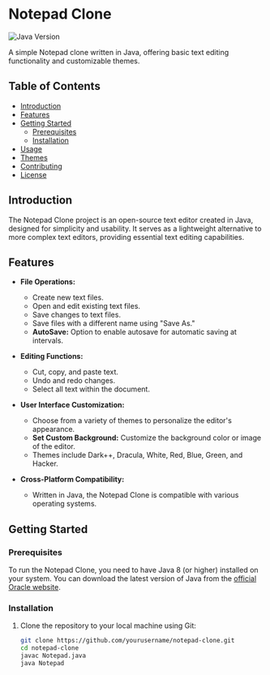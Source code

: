 # Notepad Clone

![Java Version](https://img.shields.io/badge/Java-%3E%3D%201.8-brightgreen.svg)

A simple Notepad clone written in Java, offering basic text editing functionality and customizable themes.

## Table of Contents

- [Introduction](#introduction)
- [Features](#features)
- [Getting Started](#getting-started)
  - [Prerequisites](#prerequisites)
  - [Installation](#installation)
- [Usage](#usage)
- [Themes](#themes)
- [Contributing](#contributing)
- [License](#license)

## Introduction

The Notepad Clone project is an open-source text editor created in Java, designed for simplicity and usability. It serves as a lightweight alternative to more complex text editors, providing essential text editing capabilities.

## Features

- **File Operations:**
  - Create new text files.
  - Open and edit existing text files.
  - Save changes to text files.
  - Save files with a different name using "Save As."
  - **AutoSave:** Option to enable autosave for automatic saving at intervals.

- **Editing Functions:**
  - Cut, copy, and paste text.
  - Undo and redo changes.
  - Select all text within the document.

- **User Interface Customization:**
  - Choose from a variety of themes to personalize the editor's appearance.
  - **Set Custom Background:** Customize the background color or image of the editor.
  - Themes include Dark++, Dracula, White, Red, Blue, Green, and Hacker.

- **Cross-Platform Compatibility:**
  - Written in Java, the Notepad Clone is compatible with various operating systems.

## Getting Started

### Prerequisites

To run the Notepad Clone, you need to have Java 8 (or higher) installed on your system. You can download the latest version of Java from the [official Oracle website](https://www.oracle.com/java/technologies/javase-downloads.html).

### Installation

1. Clone the repository to your local machine using Git:

   ```bash
   git clone https://github.com/yourusername/notepad-clone.git
   cd notepad-clone
   javac Notepad.java
   java Notepad
